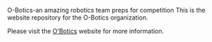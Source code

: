 O-Botics-an amazing robotics team preps for competition
This is the website repository for the O-Botics organization.

Please visit the [O'Botics](http://o-botics.org) website for more information.
